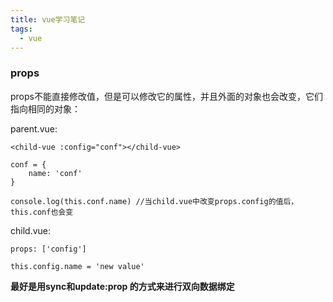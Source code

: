 ```yaml
---
title: vue学习笔记
tags:
  - vue
---
```


### props

props不能直接修改值，但是可以修改它的属性，并且外面的对象也会改变，它们指向相同的对象：

parent.vue:
```
<child-vue :config="conf"></child-vue>

conf = {
	name: 'conf'
}

console.log(this.conf.name) //当child.vue中改变props.config的值后，this.conf也会变
```

child.vue:
```
props: ['config']

this.config.name = 'new value'

```

**最好是用sync和update:prop 的方式来进行双向数据绑定**